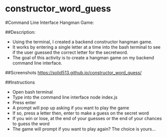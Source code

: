 # constructor_word_guess

#Command Line Interface Hangman Game:

##Description:
* Using the terminal, I created a backend constructor hangman game.
* It works by entering a single letter at a time into the bash terminal to see if the user guessed the correct letter for the secretword.
* The goal of this activity is to create a hangman game on my backend command line interface.

##Screenshots
https://solid513.github.io/constructor_word_guess/

##Instructions

* Open bash terminal
* Type into the command line interface node index.js
* Press enter
* A prompt will pop up asking if you want to play the game
* If so, press a letter then, enter to make a guess on the secret word
* If you win or lose, at the end of your guesses or the end of your chances to guess the word
* The game will prompt if you want to play again? The choice is yours...